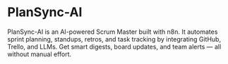 # PlanSync-AI
PlanSync-AI is an AI-powered Scrum Master built with n8n. It automates sprint planning, standups, retros, and task tracking by integrating GitHub, Trello, and LLMs. Get smart digests, board updates, and team alerts — all without manual effort.
